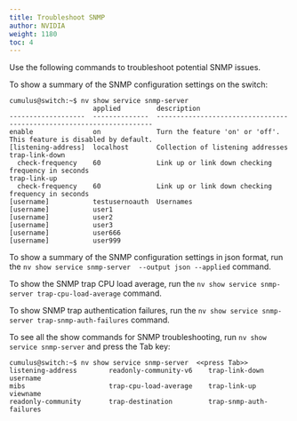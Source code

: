 ```yaml
---
title: Troubleshoot SNMP
author: NVIDIA
weight: 1180
toc: 4
---
```


Use the following commands to troubleshoot potential SNMP issues.

To show a summary of the SNMP configuration settings on the switch:

```
cumulus@switch:~$ nv show service snmp-server
                     applied         description
-------------------  --------------  ---------------------------------------------------------------------
enable               on              Turn the feature 'on' or 'off'.  This feature is disabled by default.
[listening-address]  localhost       Collection of listening addresses
trap-link-down
  check-frequency    60              Link up or link down checking frequency in seconds
trap-link-up
  check-frequency    60              Link up or link down checking frequency in seconds
[username]           testusernoauth  Usernames
[username]           user1
[username]           user2
[username]           user3
[username]           user666
[username]           user999
```

To show a summary of the SNMP configuration settings in json format, run the `nv show service snmp-server  --output json --applied` command.

To show the SNMP trap CPU load average, run the `nv show service snmp-server trap-cpu-load-average` command.

To show SNMP trap authentication failures, run the `nv show service snmp-server trap-snmp-auth-failures` command.

To see all the show commands for SNMP troubleshooting, run `nv show service snmp-server` and press the Tab key:

```
cumulus@switch:~$ nv show service snmp-server  <<press Tab>>
listening-address        readonly-community-v6    trap-link-down           username
mibs                     trap-cpu-load-average    trap-link-up             viewname
readonly-community       trap-destination         trap-snmp-auth-failures  
```
